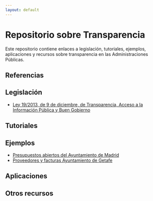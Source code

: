 ```yaml
---
layout: default
---
```


<!-- author: Albredo Sánchez Alberca (asalber@ceu.es)-->

# Repositorio sobre Transparencia

Este repositorio contiene enlaces a legislación, tutoriales, ejemplos, aplicaciones y recursos sobre transparencia en las Administraciones Públicas.

## Referencias

## Legislación

- [Ley 19/2013, de 9 de diciembre, de Transparencia, Acceso a la Información Pública y Buen Gobierno](https://boe.es/buscar/doc.php?id=BOE-A-2013-12887)

## Tutoriales

## Ejemplos

- [Presupuestos abiertos del Ayuntamiento de Madrid](https://presupuestosabiertos.madrid.es/es/politicas#view=functional&year=2018)
- [Proveedores y facturas Ayuntamiento de Getafe](http://gobiernoabierto.getafe.es/presupuestos/proveedores-facturas)

## Aplicaciones

## Otros recursos
